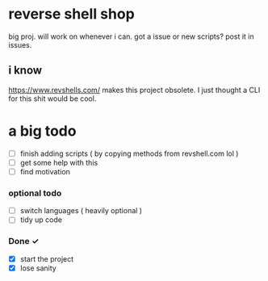 # reverse shell shop
big proj. will work on whenever i can.
got a issue or new scripts? post it in issues.

## i know
https://www.revshells.com/ makes this project obsolete. I just thought a CLI for this shit would be cool.

# a big todo
- [ ] finish adding scripts ( by copying methods from revshell.com lol )
- [ ] get some help with this
- [ ] find motivation

### optional todo
- [ ] switch languages ( heavily optional )
- [ ] tidy up code

### Done ✓

- [x] start the project
- [x] lose sanity
